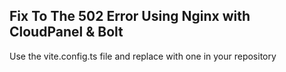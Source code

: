 ## Fix To The 502 Error Using Nginx with CloudPanel & Bolt

Use the vite.config.ts file and replace with one in your repository 
